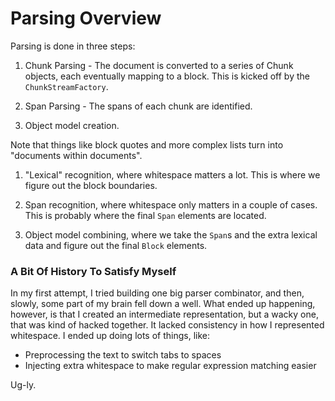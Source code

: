 Parsing Overview
================

Parsing is done in three steps:

1. Chunk Parsing - The document is converted to a series of Chunk objects, each
eventually mapping to a block. This is kicked off by the `ChunkStreamFactory`.

2. Span Parsing - The spans of each chunk are identified.

3. Object model creation.

Note that things like block quotes and more complex lists turn into "documents
within documents".



1. "Lexical" recognition, where whitespace matters a lot. This is where we figure
out the block boundaries.

2. Span recognition, where whitespace only matters in a couple of cases. This is
probably where the final `Span` elements are located.

3. Object model combining, where we take the `Span`s and the extra lexical data and
figure out the final `Block` elements.


### A Bit Of History To Satisfy Myself ###

In my first attempt, I tried building one big parser combinator, and then, slowly,
some part of my brain fell down a well. What ended up happening, however, is that
I created an intermediate representation, but a wacky one, that was kind of hacked
together. It lacked consistency in how I represented whitespace. I ended up doing
lots of things, like:

* Preprocessing the text to switch tabs to spaces
* Injecting extra whitespace to make regular expression matching easier

Ug-ly.


